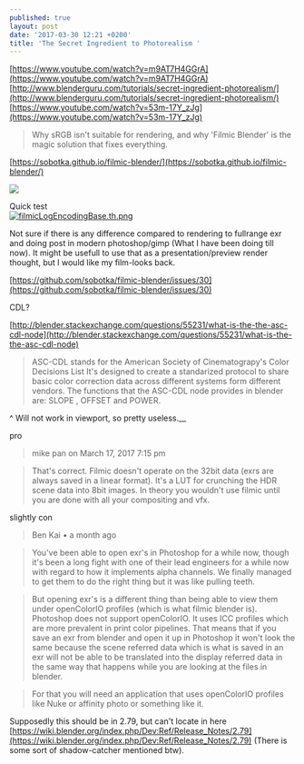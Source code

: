 ```yaml
---
published: true
layout: post
date: '2017-03-30 12:21 +0200'
title: 'The Secret Ingredient to Photorealism '
---
```

[https://www.youtube.com/watch?v=m9AT7H4GGrA](https://www.youtube.com/watch?v=m9AT7H4GGrA)  
[http://www.blenderguru.com/tutorials/secret-ingredient-photorealism/](http://www.blenderguru.com/tutorials/secret-ingredient-photorealism/)  
[https://www.youtube.com/watch?v=53m-17Y_zJg](https://www.youtube.com/watch?v=53m-17Y_zJg)

> Why sRGB isn't suitable for rendering, and why 'Filmic Blender' is the magic solution that fixes everything.

[https://sobotka.github.io/filmic-blender/](https://sobotka.github.io/filmic-blender/)

![](https://s3.amazonaws.com/blenderguru.com/uploads/2017/02/29089698821_9b865a6cb5_o-673x674.jpg)

Quick test  
[![filmicLogEncodingBase.th.png](https://cdn.scrot.moe/images/2017/03/30/filmicLogEncodingBase.th.png)](https://cdn.scrot.moe/images/2017/03/30/filmicLogEncodingBase.png)

Not sure if there is any difference compared to rendering to fullrange exr and doing post in modern photoshop/gimp (What I have been doing till now). It might be usefull to use that as a presentation/preview render thought, but I would like my film-looks back.

[https://github.com/sobotka/filmic-blender/issues/30](https://github.com/sobotka/filmic-blender/issues/30)

CDL?

[http://blender.stackexchange.com/questions/55231/what-is-the-the-asc-cdl-node](http://blender.stackexchange.com/questions/55231/what-is-the-the-asc-cdl-node)

> ASC-CDL stands for the American Society of Cinematograpy's Color Decisions List
> It's designed to create a standarized protocol to share basic color correction data across different systems form different vendors.
> The functions that the ASC-CDL node provides in blender are: SLOPE , OFFSET and POWER.

^ Will not work in viewport, so pretty useless.__

pro

> mike pan on March 17, 2017 7:15 pm

> That's correct. Filmic doesn't operate on the 32bit data (exrs are always saved in a linear format). It's a LUT for crunching the HDR scene data into 8bit images. In theory you wouldn't use filmic until you are done with all your compositing and vfx.

slightly con

> Ben Kai • a month ago

> You've been able to open exr's in Photoshop for a while now, though it's been a long fight with one of their lead engineers for a while now with regard to how it implements alpha channels. We finally managed to get them to do the right thing but it was like pulling teeth.

> But opening exr's is a different thing than being able to view them under openColorIO profiles (which is what filmic blender is). Photoshop does not support openColorIO. It uses ICC profiles which are more prevalent in print color pipelines. That means that if you save an exr from blender and open it up in Photoshop it won't look the same because the scene referred data which is what is saved in an exr will not be able to be translated into the display referred data in the same way that happens while you are looking at the files in blender.

> For that you will need an application that uses openColorIO profiles like Nuke or affinity photo or something like it.

Supposedly this should be in 2.79, but can't locate in here  
[https://wiki.blender.org/index.php/Dev:Ref/Release_Notes/2.79](https://wiki.blender.org/index.php/Dev:Ref/Release_Notes/2.79) (There is some sort of shadow-catcher mentioned btw).
